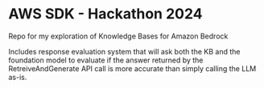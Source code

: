 # AWS SDK - Hackathon 2024

Repo for my exploration of Knowledge Bases for Amazon Bedrock

Includes response evaluation system that will ask both the KB and the foundation model
to evaluate if the answer returned by the RetreiveAndGenerate API call is more accurate
than simply calling the LLM as-is.